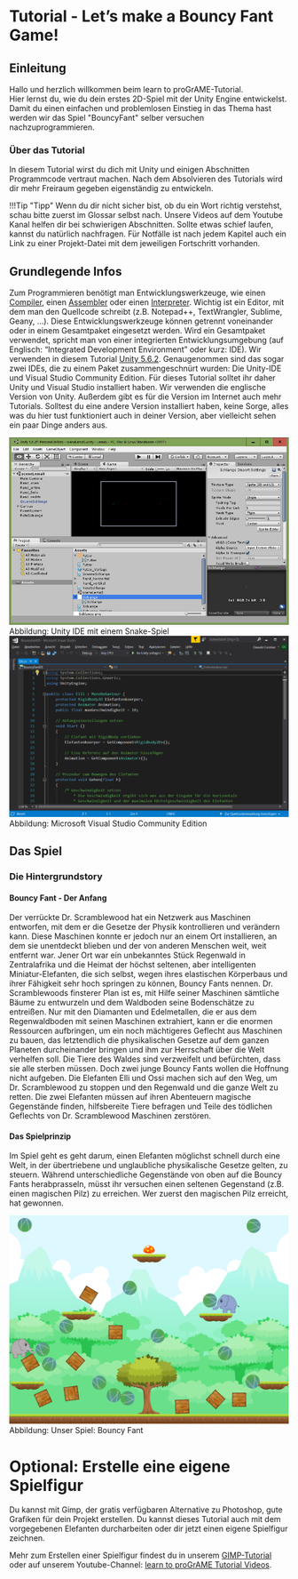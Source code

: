 # Tutorial - Let’s make a Bouncy Fant Game!
## Einleitung
Hallo und herzlich willkommen beim learn to proGrAME-Tutorial.  
Hier lernst du, wie du dein erstes 2D-Spiel mit der Unity Engine entwickelst. Damit du einen einfachen und problemlosen Einstieg in das Thema hast werden wir das Spiel "BouncyFant" selber versuchen nachzuprogrammieren.

### Über das Tutorial
In diesem Tutorial wirst du dich mit Unity und einigen Abschnitten Programmcode vertraut machen. Nach dem Absolvieren des Tutorials wird dir mehr Freiraum gegeben eigenständig zu entwickeln.

!!!Tip "Tipp"
    Wenn du dir nicht sicher bist, ob du ein Wort richtig verstehst, schau bitte zuerst im Glossar selbst nach. Unsere Videos auf dem Youtube Kanal helfen dir bei schwierigen Abschnitten. Sollte etwas schief laufen, kannst du natürlich nachfragen. Für Notfälle ist nach jedem Kapitel auch ein Link zu einer Projekt-Datei mit dem jeweiligen Fortschritt vorhanden.


## Grundlegende Infos
Zum Programmieren benötigt man Entwicklungswerkzeuge, wie einen [Compiler](https://de.wikipedia.org/wiki/Compiler), einen [Assembler](https://de.wikipedia.org/wiki/Assembler_(Informatik)) oder einen [Interpreter](https://de.wikipedia.org/wiki/Interpreter). Wichtig ist ein Editor, mit dem man den Quellcode schreibt (z.B. Notepad++, TextWrangler, Sublime, Geany, ...). Diese Entwicklungswerkzeuge können getrennt voneinander oder in einem Gesamtpaket eingesetzt werden. Wird ein Gesamtpaket verwendet, spricht man von einer integrierten Entwicklungsumgebung (auf Englisch: “Integrated Development Environment”  oder kurz: IDE).
Wir verwenden in diesem Tutorial [Unity 5.6.2](https://unity3d.com/de/get-unity/download/archive). Genaugenommen sind das sogar zwei IDEs, die zu einem Paket zusammengeschnürt wurden: Die Unity-IDE und Visual Studio Community Edition. Für dieses Tutorial solltet ihr daher Unity und Visual Studio installiert haben. Wir verwenden die englische Version von Unity. Außerdem gibt es für die Version im Internet auch mehr Tutorials. Solltest du eine andere Version installiert haben, keine Sorge, alles was du hier tust funktioniert auch in deiner Version, aber vielleicht sehen ein paar Dinge anders aus.

![Snake Spiel](img/T00/T00-b-UnityIDE.png)
Abbildung: Unity IDE mit einem Snake-Spiel
![Visual Studio](img/T00/T00-c-Visual-Studio.png)
Abbildung: Microsoft Visual Studio Community Edition

## Das Spiel
### Die Hintergrundstory
#### Bouncy Fant - Der Anfang
Der verrückte Dr. Scramblewood hat ein Netzwerk aus Maschinen entworfen, mit dem er die Gesetze der Physik kontrollieren und verändern kann. Diese Maschinen konnte er jedoch nur an einem Ort installieren, an dem sie unentdeckt blieben und der von anderen Menschen weit, weit entfernt war. Jener Ort war ein unbekanntes Stück Regenwald in Zentralafrika und die Heimat der höchst seltenen, aber intelligenten Miniatur-Elefanten,  die sich selbst, wegen ihres elastischen Körperbaus und ihrer Fähigkeit sehr hoch springen zu können, Bouncy Fants nennen.
Dr. Scramblewoods finsterer Plan ist es, mit Hilfe seiner Maschinen sämtliche Bäume zu entwurzeln und dem Waldboden seine Bodenschätze zu entreißen. Nur mit den Diamanten und Edelmetallen, die er aus dem Regenwaldboden mit seinen Maschinen extrahiert, kann er die enormen Ressourcen aufbringen, um ein noch mächtigeres Geflecht aus Maschinen zu bauen, das letztendlich die physikalischen Gesetze auf dem ganzen Planeten durcheinander bringen und ihm zur Herrschaft über die Welt verhelfen soll.
Die Tiere des Waldes sind verzweifelt und befürchten, dass sie alle sterben müssen. Doch zwei junge Bouncy Fants wollen die Hoffnung nicht aufgeben. Die Elefanten Elli und Ossi machen sich auf den Weg, um Dr. Scramblewood zu stoppen und den Regenwald und die ganze Welt zu retten.
Die zwei Elefanten müssen auf ihren Abenteuern magische Gegenstände finden, hilfsbereite Tiere befragen und Teile des tödlichen Geflechts von Dr. Scramblewood Maschinen zerstören.

#### Das Spielprinzip
Im Spiel geht es geht darum, einen Elefanten möglichst schnell durch eine Welt, in der übertriebene und unglaubliche physikalische Gesetze gelten, zu steuern. Während unterschiedliche Gegenstände von oben auf die Bouncy Fants herabprasseln, müsst ihr versuchen einen seltenen Gegenstand (z.B. einen magischen Pilz) zu erreichen. Wer zuerst den magischen Pilz erreicht, hat gewonnen.

![Bouncy Fant Game](img/T00/T00-a-Screenshot-BouncyFant-Game.png)
Abbildung: Unser Spiel: Bouncy Fant

# Optional: Erstelle eine eigene Spielfigur
Du kannst mit Gimp, der gratis verfügbaren Alternative zu Photoshop, gute Grafiken für dein Projekt erstellen. Du kannst dieses Tutorial auch mit dem vorgegebenen Elefanten durcharbeiten oder dir jetzt einen eigene Spielfigur zeichnen.

Mehr zum Erstellen einer Spielfigur findest du in unserem [GIMP-Tutorial](/fundamentals/T10-drawingingimp) oder auf unserem Youtube-Channel: [learn to proGrAME Tutorial Videos](https://www.youtube.com/watch?v=C1rcqXZEk7M&list=PLwrS_Vh1B1U0EijF95WOlp0L5qMTJ-1QS).
